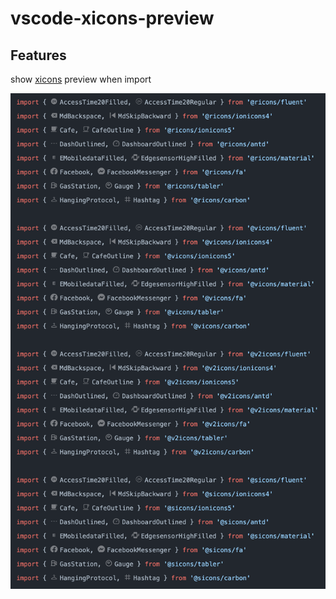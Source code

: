 # vscode-xicons-preview

## Features

show [xicons](https://github.com/07akioni/xicons) preview when import

![feature X](./images/00.png)
